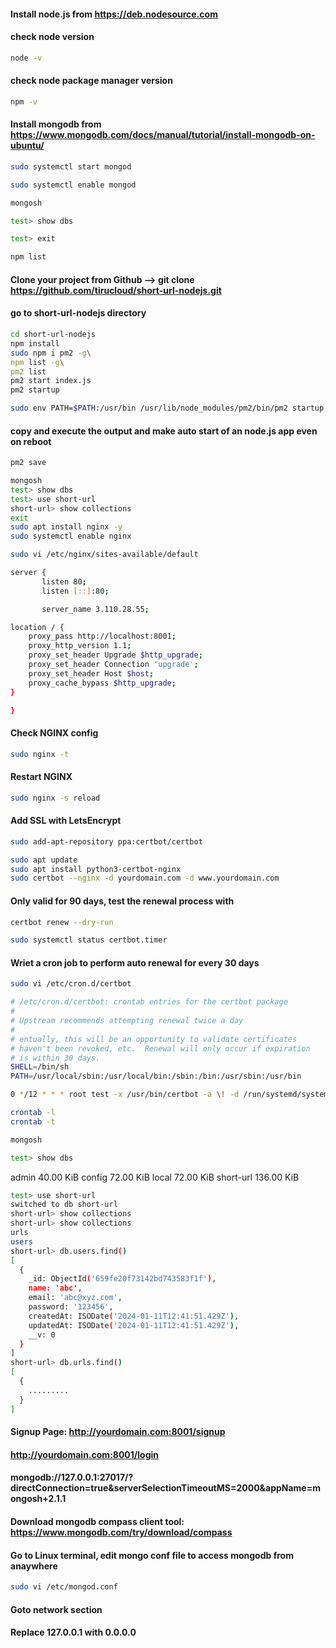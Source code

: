 #### Install node.js from https://deb.nodesource.com
#### check node version
```bash 
node -v
```
#### check node package manager version
```bash
npm -v 
```
#### Install mongodb from https://www.mongodb.com/docs/manual/tutorial/install-mongodb-on-ubuntu/
```bash 
sudo systemctl start mongod
```
```bash
sudo systemctl enable mongod 
```
```bash
mongosh 
```
```bash
test> show dbs 
```
```bash
test> exit 
```
```bash
npm list 
```
#### Clone your project from Github --> git clone https://github.com/tirucloud/short-url-nodejs.git
#### go to short-url-nodejs directory
```bash
cd short-url-nodejs
npm install
sudo npm i pm2 -g\
npm list -g\
pm2 list
pm2 start index.js
pm2 startup
```
```bash
sudo env PATH=$PATH:/usr/bin /usr/lib/node_modules/pm2/bin/pm2 startup systemd -u ubuntu --hp /home/ubuntu<br>
```
#### copy and execute the output and make auto start of an node.js app even on reboot<br>
```bash
pm2 save
```
```bash
mongosh
test> show dbs
test> use short-url
short-url> show collections
exit
sudo apt install nginx -y
sudo systemctl enable nginx
```
```bash
sudo vi /etc/nginx/sites-available/default
````
```bash
server {
       listen 80;
       listen [::]:80;

       server_name 3.110.28.55;

location / {
    proxy_pass http://localhost:8001;
    proxy_http_version 1.1;
    proxy_set_header Upgrade $http_upgrade;
    proxy_set_header Connection 'upgrade';
    proxy_set_header Host $host;
    proxy_cache_bypass $http_upgrade;
}

}
```
#### Check NGINX config

```bash
sudo nginx -t
```
#### Restart NGINX
```bash
sudo nginx -s reload
````
#### Add SSL with LetsEncrypt
```bash
sudo add-apt-repository ppa:certbot/certbot 
```
```bash
sudo apt update 
sudo apt install python3-certbot-nginx 
sudo certbot --nginx -d yourdomain.com -d www.yourdomain.com
```
#### Only valid for 90 days, test the renewal process with
```bash
certbot renew --dry-run
```
```bash
sudo systemctl status certbot.timer
```
#### Wriet a cron job to perform auto renewal for every 30 days
```bash
sudo vi /etc/cron.d/certbot
```
```bash
# /etc/cron.d/certbot: crontab entries for the certbot package
#
# Upstream recommends attempting renewal twice a day
#
# entually, this will be an opportunity to validate certificates
# haven't been revoked, etc.  Renewal will only occur if expiration
# is within 30 days.
SHELL=/bin/sh
PATH=/usr/local/sbin:/usr/local/bin:/sbin:/bin:/usr/sbin:/usr/bin

0 */12 * * * root test -x /usr/bin/certbot -a \! -d /run/systemd/system && perl -e 'sleep int(rand(3600))' && certbot -q renew
```
```bash
crontab -l
crontab -t
```
```bash
mongosh
```
```bash
test> show dbs
```
admin       40.00 KiB
config      72.00 KiB
local       72.00 KiB
short-url  136.00 KiB

```bash
test> use short-url
switched to db short-url
short-url> show collections
short-url> show collections
urls
users
short-url> db.users.find()
[
  {
	_id: ObjectId('659fe20f73142bd743583f1f'),
	name: 'abc',
	email: 'abc@xyz.com',
	password: '123456',
	createdAt: ISODate('2024-01-11T12:41:51.429Z'),
	updatedAt: ISODate('2024-01-11T12:41:51.429Z'),
	__v: 0
  }
]
short-url> db.urls.find()
[
  {
	.........
  }
]
```
#### Signup Page: http://yourdomain.com:8001/signup

#### http://yourdomain.com:8001/login

#### mongodb://127.0.0.1:27017/?directConnection=true&serverSelectionTimeoutMS=2000&appName=mongosh+2.1.1

#### Download mongodb compass client tool: https://www.mongodb.com/try/download/compass

#### Go to Linux terminal, edit mongo conf file to access mongodb from anaywhere
```bash
sudo vi /etc/mongod.conf
```
#### Goto network section 
#### Replace 127.0.0.1 with 0.0.0.0

